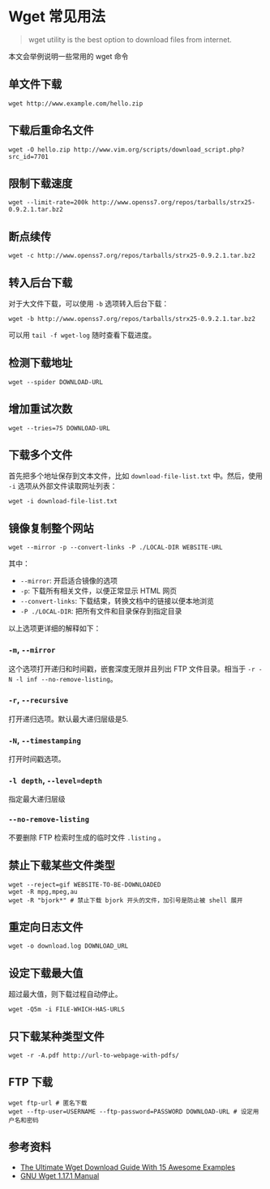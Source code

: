 # Wget 常见用法

> wget utility is the best option to download files from internet.

本文会举例说明一些常用的 wget 命令

## 单文件下载

```
wget http://www.example.com/hello.zip
```

## 下载后重命名文件

```
wget -O hello.zip http://www.vim.org/scripts/download_script.php?src_id=7701
```

## 限制下载速度

```
wget --limit-rate=200k http://www.openss7.org/repos/tarballs/strx25-0.9.2.1.tar.bz2
```

## 断点续传

```
wget -c http://www.openss7.org/repos/tarballs/strx25-0.9.2.1.tar.bz2
```

## 转入后台下载

对于大文件下载，可以使用 `-b` 选项转入后台下载：

```
wget -b http://www.openss7.org/repos/tarballs/strx25-0.9.2.1.tar.bz2
```

可以用 `tail -f wget-log` 随时查看下载进度。

## 检测下载地址

```
wget --spider DOWNLOAD-URL
```

## 增加重试次数

```
wget --tries=75 DOWNLOAD-URL
```

## 下载多个文件

首先把多个地址保存到文本文件，比如 `download-file-list.txt` 中。然后，使用 `-i` 选项从外部文件读取网址列表：

```
wget -i download-file-list.txt
```

## 镜像复制整个网站

```
wget --mirror -p --convert-links -P ./LOCAL-DIR WEBSITE-URL
```

其中：

* `--mirror`: 开启适合镜像的选项
* `-p`: 下载所有相关文件，以便正常显示 HTML 网页
* `--convert-links`: 下载结束，转换文档中的链接以便本地浏览
* `-P ./LOCAL-DIR`: 把所有文件和目录保存到指定目录

以上选项更详细的解释如下：

### `-m`, `--mirror`

这个选项打开递归和时间戳，嵌套深度无限并且列出 FTP 文件目录。相当于 `-r -N -l inf --no-remove-listing`。

### `-r`, `--recursive`

打开递归选项。默认最大递归层级是5.

### `-N`, `--timestamping`

打开时间戳选项。

### `-l depth`, `--level=depth`

指定最大递归层级

### `--no-remove-listing`

不要删除 FTP 检索时生成的临时文件 `.listing` 。

## 禁止下载某些文件类型

```
wget --reject=gif WEBSITE-TO-BE-DOWNLOADED
wget -R mpg,mpeg,au
wget -R "bjork*" # 禁止下载 bjork 开头的文件，加引号是防止被 shell 展开
```

## 重定向日志文件

```
wget -o download.log DOWNLOAD_URL
```

## 设定下载最大值

超过最大值，则下载过程自动停止。

```
wget -Q5m -i FILE-WHICH-HAS-URLS
```

## 只下载某种类型文件

```
wget -r -A.pdf http://url-to-webpage-with-pdfs/
```

## FTP 下载

```
wget ftp-url # 匿名下载
wget --ftp-user=USERNAME --ftp-password=PASSWORD DOWNLOAD-URL # 设定用户名和密码
```

## 参考资料

* [The Ultimate Wget Download Guide With 15 Awesome Examples](http://www.thegeekstuff.com/2009/09/the-ultimate-wget-download-guide-with-15-awesome-examples/)
* [GNU Wget 1.17.1 Manual](https://www.gnu.org/software/wget/manual/wget.html)